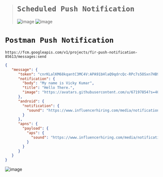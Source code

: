 ># `Scheduled Push Notification`
>
>![image](https://github.com/user-attachments/assets/ada6a1a1-2887-420d-9519-9cfa6329695e)
>![image](https://github.com/user-attachments/assets/0c28b524-ebd3-4c4d-bca9-9e10dca6d518)

# `Postman Push Notification`

```url
https://fcm.googleapis.com/v1/projects/fir-push-notification-85613/messages:send
```

```json
{
   "message": {
      "token": "cnrKLalKM68kqantC3MC4V:APA91bHlaQ9qdrcQc-RPc7s5OSxn7HB9w00-ZUJ6Ltb4juc9epOzneXSxyBrVZbcSYE_ugW4POj05PL5_uRi3aDyPQFyJ2bgHaRWPnb-7IzQlv5eqIYrdbg6KsU6xnDCc9RO5sr_7_62",
      "notification": {
        "body": "My name is Vicky Kumar",
        "title": "Hello There.",
        "image": "https://avatars.githubusercontent.com/u/67197854?s=400&u=d9e07586f36b4b8b14a5b05945e0a699720a6a28&v=4"
      },
      "android": {
        "notification": {
          "sound": "https://www.influencerhiring.com/media/notification.ogg"
        }
      },
      "apns": {
        "payload": {
          "aps": {
            "sound": "https://www.influencerhiring.com/media/notification.ogg"
          }
        }
      }
   }
}
```

![image](https://github.com/user-attachments/assets/f3482fd9-a9e4-40ca-baad-8949e0b028cf)
